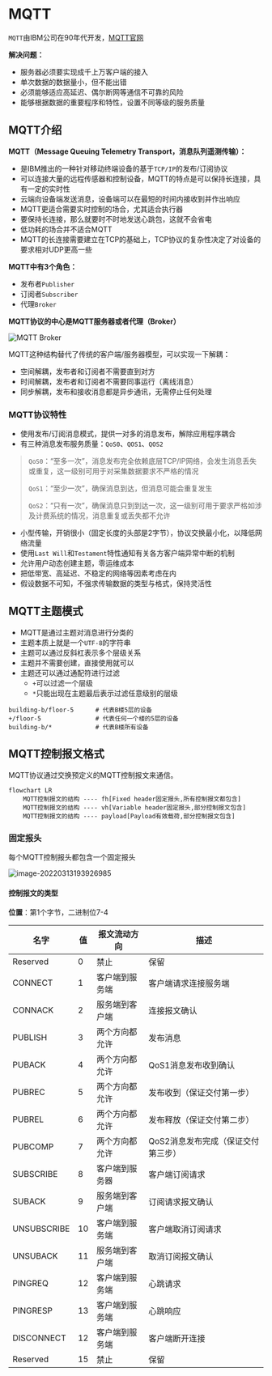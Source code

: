 # MQTT

`MQTT`由IBM公司在90年代开发，[MQTT官网](https://mqtt.org/)

**解决问题：**

- 服务器必须要实现成千上万客户端的接入
- 单次数据的数据量小，但不能出错
- 必须能够适应高延迟、偶尔断网等通信不可靠的风险
- 能够根据数据的重要程序和特性，设置不同等级的服务质量



## MQTT介绍

**MQTT（Message Queuing Telemetry Transport，消息队列遥测传输）：**

- 是IBM推出的一种针对移动终端设备的基于`TCP/IP`的发布/订阅协议
- 可以连接大量的远程传感器和控制设备，MQTT的特点是可以保持长连接，具有一定的实时性
- 云端向设备端发送消息，设备端可以在最短的时间内接收到并作出响应
- MQTT更适合需要实时控制的场合，尤其适合执行器
- 要保持长连接，那么就要时不时地发送心跳包，这就不会省电
- 低功耗的场合并不适合MQTT
- MQTT的长连接需要建立在TCP的基础上，TCP协议的复杂性决定了对设备的要求相对UDP更高一些

**MQTT中有3个角色：**

- 发布者`Publisher`
- 订阅者`Subscriber`
- 代理`Broker`

**MQTT协议的中心是MQTT服务器或者代理（Broker）**

![MQTT Broker](https://yf-pic-repo.oss-cn-guangzhou.aliyuncs.com/yf-pic-repo/202203131925948.png)

MQTT这种结构替代了传统的客户端/服务器模型，可以实现一下解耦：

- 空间解耦，发布者和订阅者不需要直到对方
- 时间解耦，发布者和订阅者不需要同事运行（离线消息）
- 同步解耦，发布和接收消息都是异步通讯，无需停止任何处理



### MQTT协议特性

- 使用发布/订阅消息模式，提供一对多的消息发布，解除应用程序耦合
- 有三种消息发布服务质量：`QoS0`、`QOS1`、`QOS2`

> `QoS0`：“至多一次”，消息发布完全依赖底层TCP/IP网络，会发生消息丢失或重复，这一级别可用于对采集数据要求不严格的情况
>
> `QoS1`：“至少一次”，确保消息到达，但消息可能会重复发生
>
> `QoS2`：“只有一次”，确保消息只到到达一次，这一级别可用于要求严格如涉及计费系统的情况，消息重复或丢失都不允许

- 小型传输，开销很小（固定长度的头部是2字节），协议交换最小化，以降低网络流量
- 使用`Last Will`和`Testament`特性通知有关各方客户端异常中断的机制
- 允许用户动态创建主题，零运维成本
- 把低带宽、高延迟、不稳定的网络等因素考虑在内
- 假设数据不可知，不强求传输数据的类型与格式，保持灵活性



## MQTT主题模式

- MQTT是通过主题对消息进行分类的
- 主题本质上就是一个`UTF-8`的字符串
- 主题可以通过反斜杠表示多个层级关系
- 主题并不需要创建，直接使用就可以
- 主题还可以通过通配符进行过滤
  - `+`可以过滤一个层级
  - `*`只能出现在主题最后表示过滤任意级别的层级

```shell
building-b/floor-5		# 代表B楼5层的设备
+/floor-5				# 代表任何一个楼的5层的设备
building-b/*			# 代表B楼所有设备
```



## MQTT控制报文格式

MQTT协议通过交换预定义的MQTT控制报文来通信。

```mermaid
flowchart LR
	MQTT控制报文的结构 ---- fh[Fixed header固定报头,所有控制报文都包含]
	MQTT控制报文的结构 ---- vh[Variable header固定报头,部分控制报文包含]
	MQTT控制报文的结构 ---- payload[Payload有效载荷,部分控制报文包含]	
```

### 固定报头

每个MQTT控制报头都包含一个固定报头

![image-20220313193926985](https://yf-pic-repo.oss-cn-guangzhou.aliyuncs.com/yf-pic-repo/202203131939058.png)

#### 控制报文的类型

**位置**：第1个字节，二进制位7-4

| 名字        | 值   | 报文流动方向   | 描述                               |
| ----------- | ---- | -------------- | ---------------------------------- |
| Reserved    | 0    | 禁止           | 保留                               |
| CONNECT     | 1    | 客户端到服务端 | 客户端请求连接服务端               |
| CONNACK     | 2    | 服务端到客户端 | 连接报文确认                       |
| PUBLISH     | 3    | 两个方向都允许 | 发布消息                           |
| PUBACK      | 4    | 两个方向都允许 | QoS1消息发布收到确认               |
| PUBREC      | 5    | 两个方向都允许 | 发布收到（保证交付第一步）         |
| PUBREL      | 6    | 两个方向都允许 | 发布释放（保证交付第二步）         |
| PUBCOMP     | 7    | 两个方向都允许 | QoS2消息发布完成（保证交付第三步） |
| SUBSCRIBE   | 8    | 客户端到服务器 | 客户端订阅请求                     |
| SUBACK      | 9    | 服务端到客户端 | 订阅请求报文确认                   |
| UNSUBSCRIBE | 10   | 客户端到服务端 | 客户端取消订阅请求                 |
| UNSUBACK    | 11   | 服务端到客户端 | 取消订阅报文确认                   |
| PINGREQ     | 12   | 客户端到服务端 | 心跳请求                           |
| PINGRESP    | 13   | 客户端到服务端 | 心跳响应                           |
| DISCONNECT  | 12   | 客户端到服务端 | 客户端断开连接                     |
| Reserved    | 15   | 禁止           | 保留                               |

